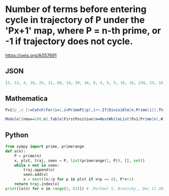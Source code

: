 # Number of terms before entering cycle in trajectory of P under the 'Px\+1' map, where P \= n\-th prime, or \-1 if trajectory does not cycle\.
https://oeis.org/A057691
## JSON
```JSON
[5, 13, 4, 10, 25, 11, 68, 14, 39, 34, 9, 4, 5, 5, 16, 16, 234, 23, 16, 5, 11, 5, 63, 116, 18, 18, 33, 288, 47, 29, 317, 14, 12, 61, 60, 6, 16, 10, 5, 14, 46, 5, 6, 15, 105, 4, 11, 48, 44, 5, 6, 10, 5, 55, 15, 14, 25, 17, 9, 16, 6, 7, 26, 5, 33, 46, 5, 16, 23, 13, 15, 11, 16, 14, 11]
```
## Mathematica
```Mathematica
Px1[p_,n_]:=Catch[For[i=1,i<PrimePi[p],i++,If[Divisible[n,Prime[i]],Throw[n/Prime[i]]]];p*n+1];
```
```Mathematica
Module[{nmax=100,m},Table[FirstPosition[m=NestWhileList[Px1[Prime[n],#]&,Prime[n],UnsameQ,All],Last[m]][[1]]-1,{n,2,nmax}]] (* _Paolo Xausa_, Dec 11 2023 *)
```
## Python
```Python
from sympy import prime, primerange
def a(n):
    P = prime(n)
    x, plst, traj, seen = P, list(primerange(2, P)), [], set()
    while x not in seen:
        traj.append(x)
        seen.add(x)
        x = next((x//p for p in plst if x%p == 0), P*x+1)
    return traj.index(x)
print([a(n) for n in range(2, 82)]) # _Michael S. Branicky_, Dec 11 2023
```
